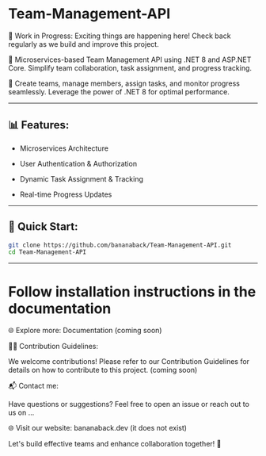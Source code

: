 # Team-Management-API
🚧 Work in Progress: Exciting things are happening here! Check back regularly as we build and improve this project.

🚀 Microservices-based Team Management API using .NET 8 and ASP.NET Core. Simplify team collaboration, task assignment, and progress tracking.  

👥 Create teams, manage members, assign tasks, and monitor progress seamlessly. Leverage the power of .NET 8 for optimal performance.

---

## 📊 Features:

- Microservices Architecture

- User Authentication & Authorization

- Dynamic Task Assignment & Tracking

- Real-time Progress Updates

---

## 🔗 Quick Start:

```bash
git clone https://github.com/bananaback/Team-Management-API.git
cd Team-Management-API
```

---

# Follow installation instructions in the documentation
🌐 Explore more: Documentation (coming soon)

👩‍💻 Contribution Guidelines:

We welcome contributions! Please refer to our Contribution Guidelines for details on how to contribute to this project. (coming soon)

📬 Contact me:

Have questions or suggestions? Feel free to open an issue or reach out to us on ...

🌐 Visit our website: bananaback.dev (it does not exist)

Let's build effective teams and enhance collaboration together! 🚀
